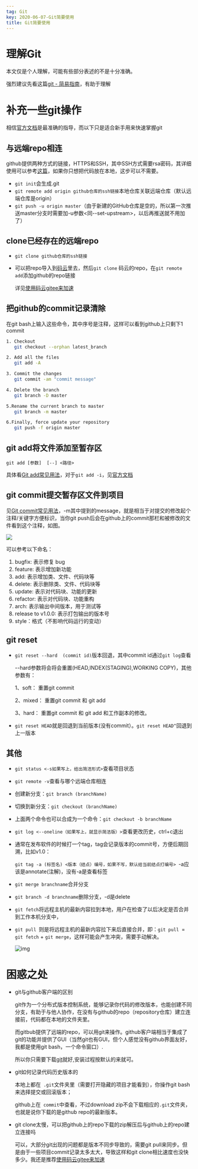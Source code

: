 ```yaml
---
tag: Git
key: 2020-06-07-Git简要使用
title: Git简要使用
---
```


# 理解Git

本文仅是个人理解，可能有些部分表述的不是十分准确。

强烈建议先看这篇[git - 简易指南](https://www.bootcss.com/p/git-guide/)，有助于理解

# 补充一些git操作

相信[官方文档](https://git-scm.com/book/zh/v2)是最准确的指导，而以下只是适合新手用来快速掌握git

## 与远端repo相连

github提供两种方式的链接，HTTPS和SSH，其中SSH方式需要rsa密码，其详细使用可以参考[这篇](https://blog.csdn.net/lixiuxiu2017/article/details/79495884)，如果你只想把代码放在本地，这步可以不需要。

* `git init`会生成.git
* `git remote add origin github仓库的ssh链接`本地仓库关联远端仓库（默认远端仓库是origin）
* `git push -u origin master`（由于新建的GitHub仓库是空的，所以第一次推送master分支时需要加-u参数<同--set-upstream>，以后再推送就不用加了）

## clone已经存在的远端repo

* `git clone github仓库的ssh链接`

* 可以把repo导入到[码云](https://gitee.com/)里去，然后`git clone` 码云的repo，在`git remote add`添加github的repo链接

  详见[使用码云gitee来加速](https://www.pianshen.com/article/15551019706/#4GitHub_29)

## 把github的commit记录清除

在git bash上输入这些命令，其中序号是注释，这样可以看到github上只剩下1 commit

```bash
1. Checkout
   git checkout --orphan latest_branch

2. Add all the files
   git add -A

3. Commit the changes
   git commit -am "commit message"

4. Delete the branch
   git branch -D master

5.Rename the current branch to master
   git branch -m master

6.Finally, force update your repository
   git push -f origin master
```

##  git add将文件添加至暂存区

`git add [参数]  [--] <路径>`

具体看[Git add常见用法](https://www.cnblogs.com/qianqiannian/p/5998054.html)，对于`git add -i`，见[官方文档](https://git-scm.com/book/zh/v2/Git-工具-交互式暂存)

## git commit提交暂存区文件到项目

见[Git commit常见用法](https://www.cnblogs.com/qianqiannian/p/6005628.html)，-m其中提到的message，就是相当于对提交的修改起个注释/关键字方便标识，当你git push后会在github上的commit那栏和被修改的文件看到这个注释，如图。

![](https://xdo0.github.io/imgsrc/commit.jpg)

可以参考以下命名：

1. bugfix: 表示修复 bug
2. feature: 表示增加新功能 
3. add: 表示增加类、文件、代码块等
4. delete: 表示删除类、文件、代码块等
5. update: 表示对代码块、功能的更新
6. refactor: 表示对代码块、功能重构
7. arch: 表示输出中间版本，用于测试等
8. release to v1.0.0: 表示打包输出的版本号
9. style：格式（不影响代码运行的变动）

## git reset

* `git reset --hard  (commit id)`版本回退，其中commit id通过`git log`查看

  --hard参数将会将会重置(HEAD,INDEX(STAGING),WORKING COPY)，其他参数有：

  1、soft： 重置git commit

  2、mixed： 重置git commit 和 git add

  3、hard： 重置git commit 和 git add 和工作副本的修改。

* `git reset HEAD`就是回退到当前版本(没有commit）。`git reset HEAD^`回退到上一版本

## 其他

* `git status <-s如果写上，给出简洁形式>`查看项目状态

* `git remote -v`查看与哪个远端仓库相连

* 创建新分支：`git branch (branchName)`

* 切换到新分支：`git checkout (branchName)`

* 上面两个命令也可以合成为一个命令：`git checkout -b branchName`

* `git log <--oneline（如果写上，就显示简洁版）>`查看更改历史，ctrl+c退出

* 通常在发布软件的时候打一个tag，tag会记录版本的commit号，方便后期回溯，比如v1.0：

  `git tag -a (标签名) <版本（结点）编号，如果不写，默认给当前结点打编号> `-a应该是annotate(注解)，没有-a是查看标签

* `git merge branchname`合并分支

* `git branch -d branchname`删除分支，-d是delete

* `git fetch`将远程主机的最新内容拉到本地，用户在检查了以后决定是否合并到工作本机分支中，

* `git pull `则是将远程主机的最新内容拉下来后直接合并，即：`git pull `= `git fetch` + `git merge`，这样可能会产生冲突，需要手动解决。

  ![img](https://xdo0.github.io/imgsrc/git.jpg)

  

# 困惑之处

* git与github客户端的区别

  git作为一个分布式版本控制系统，能够记录你代码的修改版本，也能创建不同分支，有助于与他人协作，在没有与github的repo（repository仓库）建立连接前，代码都在本地的文件夹里。

  而gitbub提供了远端的repo，可以用git来操作。github客户端相当于集成了git的功能并提供了GUI（当然git也有GUI，但个人感觉没有github界面友好，我都是使用git bash，一个命令窗口）.

  所以你只需要下载[git](https://git-scm.com/downloads)就好,安装过程按默认的来就可。

* git如何记录代码历史版本的

  本地上都在` .git`文件夹里（需要打开隐藏的项目才能看到），你操作git bash来选择提交或回滚版本；

  github上在` commit`中查看，不过download zip不会下载相应的`.git`文件夹，也就是说你下载的是github repo的最新版本。

* git clone太慢，可以把github上的repo下载的zip解压后与github上的repo建立连接吗

  可以，大部分git出现的问题都是版本不同步导致的，需要git pull来同步。但是由于一些项目commit记录太多太大，导致这样和git clone相比速度也没快多少。我还是推荐[使用码云gitee来加速](https://www.pianshen.com/article/15551019706/#4GitHub_29)

  

  